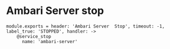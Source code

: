 
# Ambari Server stop

    module.exports = header: 'Ambari Server  Stop', timeout: -1, label_true: 'STOPPED', handler: ->
        @service_stop
          name: 'ambari-server'
